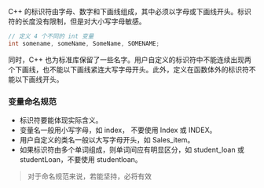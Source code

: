 C++ 的标识符由字母、数字和下画线组成，其中必须以字母或下画线开头。标识符的长度没有限制，但是对大小写字母敏感。

```c++
// 定义 4 个不同的 int 变量
int somename, someName, SomeName, SOMENAME; 
```

同时，C++ 也为标准库保留了一些名字。用户自定义的标识符中不能连续出现两个下画线，也不能以下画线紧连大写字母开头。此外，定义在函数体外的标识符不能以下画线开头。

### 变量命名规范
* 标识符要能体现实际含义。
* 变量名一般用小写字母，如 index， 不要使用 Index 或 INDEX。
* 用户自定义的类名一般以大写字母开头，如 Sales_item。
* 如果标识符由多个单词组成，则单词间应有明显区分，如 student_loan 或 studentLoan，不要使用 studentloan。

> 对于命名规范来说，若能坚持，必将有效